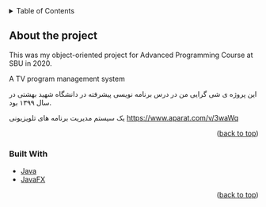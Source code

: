 <div id="top"></div>
<!-- TABLE OF CONTENTS -->
<details>
  <summary>Table of Contents</summary>
  <ol>
    <li>
      <a href="#about-the-project">About The Project</a>
      <ul>
        <li><a href="#built-with">Built With</a></li>
      </ul>
    </li>
    <li>
      <a href="#getting-started">Getting Started</a>
      <ul>
        <li><a href="#prerequisites">Prerequisites</a></li>
        <li><a href="#installation">Installation</a></li>
      </ul>
    </li>
    <li><a href="#usage">Usage</a></li>
    <li><a href="#roadmap">Roadmap</a></li>
    <li><a href="#contributing">Contributing</a></li>
    <li><a href="#license">License</a></li>
    <li><a href="#contact">Contact</a></li>
    <li><a href="#acknowledgments">Acknowledgments</a></li>
  </ol>
</details>

## About the project
This was my object-oriented project for Advanced Programming Course at SBU in 2020.

A TV program management system

این پروژه ی  شی  گرایی من در درس برنامه نویسی پیشرفته در دانشگاه شهید بهشتی در سال ۱۳۹۹ بود.

یک سیستم مدیریت برنامه های تلویزیونی
https://www.aparat.com/v/3waWq
 
<p align="right">(<a href="#top">back to top</a>)</p>

### Built With
* [Java](https://java.com)
* [JavaFX](https://javafx.com)

<p align="right">(<a href="#top">back to top</a>)</p>


